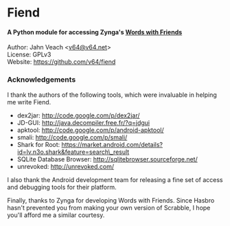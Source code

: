 # Fiend
#### A Python module for accessing Zynga's [Words with Friends](https://market.android.com/details?id=com.zynga.words)

Author: Jahn Veach &lt;v64@v64.net&gt;  
License: GPLv3  
Website: https://github.com/v64/fiend  

### Acknowledgements
I thank the authors of the following tools, which were invaluable in helping me write Fiend.
 * dex2jar: http://code.google.com/p/dex2jar/
 * JD-GUI: http://java.decompiler.free.fr/?q=jdgui 
 * apktool: http://code.google.com/p/android-apktool/
 * smali: http://code.google.com/p/smali/
 * Shark for Root: https://market.android.com/details?id=lv.n3o.shark&feature=search\_result
 * SQLite Database Browser: http://sqlitebrowser.sourceforge.net/
 * unrevoked: http://unrevoked.com/

I also thank the Android development team for releasing a fine set of access and debugging tools for their platform.

Finally, thanks to Zynga for developing Words with Friends. Since Hasbro hasn't prevented you from making your own version of Scrabble, I hope you'll afford me a similar courtesy.
